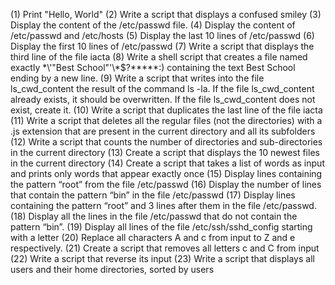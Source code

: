 (1) Print "Hello, World"
(2) Write a script that displays a confused smiley
(3) Display the content of the /etc/passwd file.
(4) Display the content of /etc/passwd and /etc/hosts
(5) Display the last 10 lines of /etc/passwd
(6) Display the first 10 lines of /etc/passwd
(7) Write a script that displays the third line of the file iacta
(8) Write a shell script that creates a file named exactly \*\\'"Best School"\'\\*$\?\*\*\*\*\*:) containing the text Best School ending by a new line.
(9) Write a script that writes into the file ls_cwd_content the result of the command ls -la. If the file ls_cwd_content already exists, it should be overwritten. If the file ls_cwd_content does not exist, create it.
(10) Write a script that duplicates the last line of the file iacta
(11) Write a script that deletes all the regular files (not the directories) with a .js extension that are present in the current directory and all its subfolders
(12) Write a script that counts the number of directories and sub-directories in the current directory
(13) Create a script that displays the 10 newest files in the current directory
(14) Create a script that takes a list of words as input and prints only words that appear exactly once
(15) Display lines containing the pattern “root” from the file /etc/passwd
(16) Display the number of lines that contain the pattern “bin” in the file /etc/passwd
(17) Display lines containing the pattern “root” and 3 lines after them in the file /etc/passwd.
(18) Display all the lines in the file /etc/passwd that do not contain the pattern “bin”.
(19) Display all lines of the file /etc/ssh/sshd_config starting with a letter
(20) Replace all characters A and c from input to Z and e respectively.
(21) Create a script that removes all letters c and C from input
(22) Write a script that reverse its input
(23) Write a script that displays all users and their home directories, sorted by users
